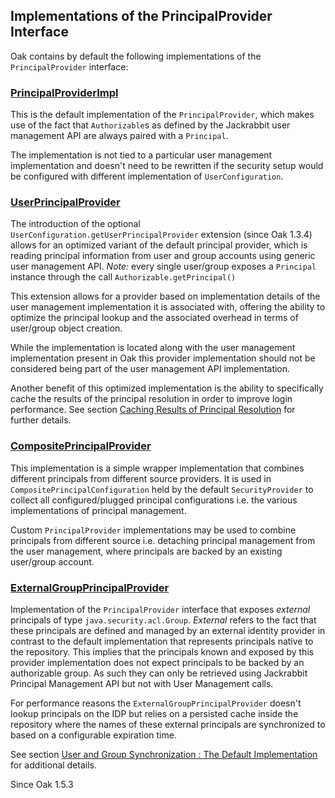 <!--
   Licensed to the Apache Software Foundation (ASF) under one or more
   contributor license agreements.  See the NOTICE file distributed with
   this work for additional information regarding copyright ownership.
   The ASF licenses this file to You under the Apache License, Version 2.0
   (the "License"); you may not use this file except in compliance with
   the License.  You may obtain a copy of the License at

       http://www.apache.org/licenses/LICENSE-2.0

   Unless required by applicable law or agreed to in writing, software
   distributed under the License is distributed on an "AS IS" BASIS,
   WITHOUT WARRANTIES OR CONDITIONS OF ANY KIND, either express or implied.
   See the License for the specific language governing permissions and
   limitations under the License.
-->

Implementations of the PrincipalProvider Interface
--------------------------------------------------------------------------------

Oak contains by default the following implementations of the `PrincipalProvider`
interface:

### [PrincipalProviderImpl]

This is the default implementation of the `PrincipalProvider`, which makes use
of the fact that `Authorizable`s as defined by the Jackrabbit user management
API are always paired with a `Principal`.

The implementation is not tied to a particular user management implementation
and doesn't need to be rewritten if the security setup would be configured with
different implementation of `UserConfiguration`.

### [UserPrincipalProvider]

The introduction of the optional `UserConfiguration.getUserPrincipalProvider`
extension (since Oak 1.3.4) allows for an optimized variant of the default 
principal provider, which is reading principal information from user and group 
accounts using generic user management API. _Note:_ every single user/group 
exposes a `Principal` instance through the call `Authorizable.getPrincipal()`

This extension allows for a provider based on implementation details of the user
management implementation it is associated with, offering the ability to optimize
the principal lookup and the associated overhead in terms of user/group object creation.

While the implementation is located along with the user management implementation
present in Oak this provider implementation should not be considered being
part of the user management API implementation.

Another benefit of this optimized implementation is the ability to specifically
cache the results of the principal resolution in order to improve login performance.
See section [Caching Results of Principal Resolution](cache.html) for further details.

### [CompositePrincipalProvider]

This implementation is a simple wrapper implementation that combines different
principals from different source providers. It is used in
`CompositePrincipalConfiguration` held by the default `SecurityProvider` to
collect all configured/plugged principal configurations i.e. the various
implementations of principal management.

Custom `PrincipalProvider` implementations may be used to combine principals from
different source i.e. detaching principal management from the user management,
where principals are backed by an existing user/group account.

### [ExternalGroupPrincipalProvider]

Implementation of the `PrincipalProvider` interface that exposes _external_ principals 
of type `java.security.acl.Group`. _External_ refers to the fact that these
principals are defined and managed by an external identity provider in contrast to
the default implementation that represents principals native to the repository.
This implies that the principals known and exposed by this provider implementation
does not expect principals to be backed by an authorizable group. As such they
can only be retrieved using Jackrabbit Principal Management API but not with 
User Management calls.

For performance reasons the `ExternalGroupPrincipalProvider` doesn't lookup 
principals on the IDP but relies on a persisted cache inside the repository where
the names of these external principals are synchronized to based on a configurable
expiration time.

See section [User and Group Synchronization : The Default Implementation](../authentication/external/defaultusersync.html)
for additional details.

Since Oak 1.5.3

<!-- references -->
[PrincipalProviderImpl]: /oak/docs/apidocs/org/apache/jackrabbit/oak/security/principal/PrincipalProviderImpl.html
[CompositePrincipalProvider]: /oak/docs/apidocs/org/apache/jackrabbit/oak/spi/security/principal/CompositePrincipalProvider.html
[UserPrincipalProvider]: /oak/docs/apidocs/org/apache/jackrabbit/oak/security/user/UserPrincipalProvider.html
[ExternalGroupPrincipalProvider]: /oak/docs/apidocs/org/apache/jackrabbit/oak/spi/security/authentication/external/impl/principal/ExternalGroupPrincipalProvider.html
